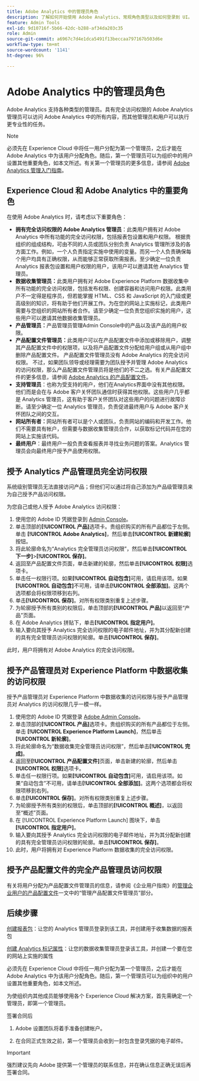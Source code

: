```yaml
---
title: Adobe Analytics 中的管理员角色
description: 了解如何开始使用 Adobe Analytics、常规角色类型以及如何登录到 UI。
feature: Admin Tools
exl-id: 9d10716f-5b66-42dc-b288-af34da203c35
role: Admin
source-git-commit: a6967c7d4e1dca5491f13beccaa797167b503d6e
workflow-type: tm+mt
source-wordcount: '1141'
ht-degree: 96%

---
```


# Adobe Analytics 中的管理员角色

Adobe Analytics 支持各种类型的管理员。具有完全访问权限的 Adobe Analytics 管理员可以访问 Adobe Analytics 中的所有内容，而其他管理员和用户可以执行更专业性的任务。

>[!NOTE]
>
>必须先在 Experience Cloud 中将任一用户分配为第一个管理员，之后才能在 Adobe Analytics 中为该用户分配角色。随后，第一个管理员可以为组织中的用户设置其他重要角色，如本文所述。有关第一个管理员的更多信息，请参阅 [Adobe Analytics 管理入门指南](/help/admin/admin-console/first-admin-guide.md)。


## Experience Cloud 和 Adobe Analytics 中的重要角色

在使用 Adobe Analytics 时，请考虑以下重要角色：

* **拥有完全访问权限的 Adobe Analytics 管理员**：此类用户拥有对 Adobe Analytics 中所有功能的完全访问权限，包括报表包设置和用户权限。 根据贵组织的组成结构，可由不同的人员或团队分别负责 Analytics 管理所涉及的各方面工作。例如，一个人负责指定实施中使用的变量。而另一个人负责确保每个用户均具有正确权限，从而能够正常获取所需报表。至少确定一位负责 Analytics 报表包设置和用户权限的用户，该用户可以邀请其他 Analytics 管理员。
* **数据收集管理员：**&#x200B;此类用户拥有对 Adobe Experience Platform 数据收集中所有功能的完全访问权限，包括发布权限、创建容器和访问用户权限。此类用户不一定得是程序员，但若能掌握 HTML、CSS 和 JavaScript 的入门级或更高级别的知识，将有助于他们开展工作。为在您的网站上实施标记，此类用户需要与您组织的网站所有者合作。请至少确定一位负责您组织实施的用户，这些用户可以邀请其他数据收集管理员。
* **产品管理员：**&#x200B;产品管理员管理Admin Console中的产品以及该产品的用户权限。
* **产品配置文件管理员：**&#x200B;此类用户可以在产品配置文件中添加或移除用户，调整其产品配置文件中的权限项，以及将产品配置文件分配给用户组或从用户组中删除产品配置文件。 产品配置文件管理员没有 Adobe Analytics 的完全访问权限。 不过，如果团队领导或经理需要为团队授予并管理 Adobe Analytics 的访问权限，那么产品配置文件管理员将是他们的不二之选。有关产品配置文件的更多信息，请参阅 [Adobe Analytics 的产品配置文件](/help/admin/admin-console/permissions/product-profile.md)。
* **支持管理员**：也称为受支持的用户，他们在Analytics界面中没有其他权限。 他们而是会在与 Adobe 客户关怀团队通信时获得其他权限。这些用户几乎都是 Analytics 管理员，这有助于客户关怀团队对这些用户的问题进行故障诊断。请至少确定一位 Analytics 管理员，负责促进最终用户与 Adobe 客户关怀团队之间的交互。
* **网站所有者：**&#x200B;网站所有者可以是个人或团队，负责网站的编码和开发工作。他们不需要具有帐户，但需要与数据收集管理员合作，以获取标记代码并在您的网站上实施该代码。
* **最终用户**：最终用户一般负责查看报表并寻找业务问题的答案。Analytics 管理员会向最终用户授予产品使用权限。

## 授予 Analytics 产品管理员完全访问权限

系统级别管理员无法直接访问产品；但他们可以通过将自己添加为产品级管理员来为自己授予产品访问权限。

为您自己或他人授予 Adobe Analytics 访问权限：

1. 使用您的 Adobe ID 凭据登录到 [Admin Console](https://adminconsole.adobe.com/)。
1. 单击顶部的&#x200B;**[!UICONTROL 产品]**&#x200B;选项卡。贵组织购买的所有产品都位于左侧。单击 **[!UICONTROL Adobe Analytics]**，然后单击&#x200B;**[!UICONTROL 新建轮廓]**&#x200B;按钮。
1. 将此轮廓命名为“Analytics 完全管理员访问权限”，然后单击&#x200B;**[!UICONTROL 下一步]**>**[!UICONTROL 保存]**。
1. 返回至产品配置文件页面，单击新建的轮廓，然后单击&#x200B;**[!UICONTROL 权限]**&#x200B;选项卡。
1. 单击任一权限行项。如果&#x200B;**[!UICONTROL 自动包含]**&#x200B;可用，请启用该项。如果&#x200B;**[!UICONTROL 自动包含]**&#x200B;不可用，请单击&#x200B;**[!UICONTROL 全部添加]**。这两个选项都会将权限项移到右列。
1. 单击&#x200B;**[!UICONTROL 保存]**。对所有权限类别重复上述步骤。
1. 为轮廓授予所有类别的权限后，单击顶部的&#x200B;**[!UICONTROL 产品]**&#x200B;以返回至“产品”页面。
1. 在 Adobe Analytics 拼贴下，单击&#x200B;**[!UICONTROL 指定用户]**。
1. 输入要向其授予 Analytics 完全访问权限的电子邮件地址，并为其分配新创建的具有完全管理员访问权限的轮廓。单击&#x200B;**[!UICONTROL 保存]**。

此时，用户将拥有对 Adobe Analytics 的完全访问权限。

## 授予产品管理员对 Experience Platform 中数据收集的访问权限

授予产品管理员对 Experience Platform 中数据收集的访问权限与授予产品管理员对 Analytics 的访问权限几乎一模一样。

1. 使用您的 Adobe ID 凭据登录 [Adobe Admin Console](https://adminconsole.adobe.com)。
1. 单击顶部的&#x200B;**[!UICONTROL 产品]**&#x200B;选项卡。贵组织购买的所有产品都位于左侧。单击 **[!UICONTROL Experience Platform Launch]**，然后单击&#x200B;**[!UICONTROL 新轮廓]**。
1. 将此轮廓命名为“数据收集完全管理员访问权限”，然后单击&#x200B;**[!UICONTROL 完成]**。
1. 返回至&#x200B;**[!UICONTROL 产品配置文件]**&#x200B;页面，单击新建的轮廓，然后单击&#x200B;**[!UICONTROL 权限]**&#x200B;选项卡。
1. 单击任一权限行项。如果&#x200B;**[!UICONTROL 自动包含]**&#x200B;可用，请启用该项。如果“自动包含”不可用，请单击&#x200B;**[!UICONTROL 全部添加]**。这两个选项都会将权限项移到右列。
1. 单击&#x200B;**[!UICONTROL 保存]**。对所有权限类别重复上述步骤。
1. 为轮廓授予所有类别的权限后，单击顶部的&#x200B;**[!UICONTROL 概述]**，以返回至“概述”页面。
1. 在 [!UICONTROL Experience Platform Launch] 图块下，单击&#x200B;**[!UICONTROL 指定用户]**。
1. 输入要向其授予 Analytics 完全访问权限的电子邮件地址，并为其分配新创建的具有完全管理员访问权限的轮廓。单击&#x200B;**[!UICONTROL 保存]**。
1. 此时，用户将拥有对 Experience Platform 数据收集的完全访问权限。

## 授予产品配置文件的完全产品管理员访问权限

有关将用户分配为产品配置文件管理员的信息，请参阅《企业用户指南》的[管理企业用户的产品配置文件](https://helpx.adobe.com/cn/enterprise/using/manage-product-profiles.html)一文中的“管理产品配置文件管理员”部分。

## 后续步骤

[创建报表包](/help/admin/tools/manage-rs/new-rs/t-create-a-report-suite.md)：让您的 Analytics 管理员登录到该工具，并创建用于收集数据的报表包

[创建 Analytics 标记属性](/help/implement/launch/create-analytics-property.md)：让您的数据收集管理员登录该工具，并创建一个要在您的网站上实施的属性

必须先在 Experience Cloud 中将任一用户分配为第一个管理员，之后才能在 Adobe Analytics 中为该用户分配角色。随后，第一个管理员可以为组织中的用户设置其他重要角色，如本文所述。

为使组织内其他成员能够使用各个 Experience Cloud 解决方案，首先需确定一个管理员，即第一个管理员。

签署合同后

1. Adobe 设置团队将着手准备创建帐户。

1. 在合同正式生效之前，第一个管理员会收到一封包含登录凭据的电子邮件。

>[!IMPORTANT]
>
>   强烈建议先向 Adobe 提供第一个管理员的联系信息，并在确认信息正确无误后再签署合同。
